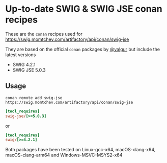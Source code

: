 # Up-to-date SWIG & SWIG JSE conan recipes

These are the `conan` recipes used for https://swig.momtchev.com/artifactory/api/conan/swig-jse

They are based on the official `conan` packages by [@valgur](https://github.com/conan-io/conan-center-index/pull/19058) but include the latest versions

* SWIG 4.2.1
* SWIG JSE 5.0.3

## Usage

```
conan remote add swig-jse https://swig.momtchev.com/artifactory/api/conan/swig-jse
```

```ini
[tool_requires]
swig-jse/[>=5.0.3]
```

or

```ini
[tool_requires]
swig/[>=4.2.1]
```

Both packages have been tested on Linux-gcc-x64, macOS-clang-x64, macOS-clang-arm64 and Windows-MSVC-MSYS2-x64
